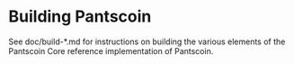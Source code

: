 Building Pantscoin
================

See doc/build-*.md for instructions on building the various
elements of the Pantscoin Core reference implementation of Pantscoin.
